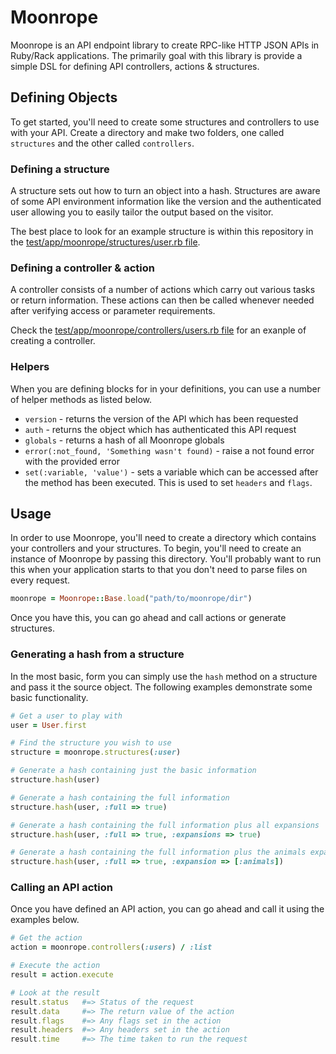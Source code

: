 # Moonrope

Moonrope is an API endpoint library to create RPC-like HTTP JSON APIs in Ruby/Rack applications. 
The primarily goal with this library is provide a simple DSL for defining API controllers, 
actions & structures.

## Defining Objects

To get started, you'll need to create some structures and controllers to use with your API. 
Create a directory and make two folders, one called `structures` and the other called `controllers`.

### Defining a structure

A structure sets out how to turn an object into a hash. Structures are aware of some API environment
information like the version and the authenticated user allowing you to easily tailor the output
based on the visitor.

The best place to look for an example structure is within this repository in the
[test/app/moonrope/structures/user.rb file](https://github.com/viaduct/moonrope/blob/master/test/app/moonrope/structures/user.rb).

### Defining a controller & action

A controller consists of a number of actions which carry out various tasks or return information. 
These actions can then be called whenever needed after verifying access or parameter requirements.

Check the [test/app/moonrope/controllers/users.rb file](https://github.com/viaduct/moonrope/blob/master/test/app/moonrope/controllers/users.rb) for an
exanple of creating a controller.

### Helpers

When you are defining blocks for in your definitions, you can use a number of helper methods as listed 
below.

* `version` - returns the version of the API which has been requested
* `auth` - returns the object which has authenticated this API request
* `globals` - returns a hash of all Moonrope globals
* `error(:not_found, 'Something wasn't found)` - raise a not found error with the provided error
* `set(:variable, 'value')` - sets a variable which can be accessed after the method has been executed. 
  This is used to set `headers` and `flags`.

## Usage

In order to use Moonrope, you'll need to create a directory which contains your controllers
and your structures. To begin, you'll need to create an instance of Moonrope by passing
this directory. You'll probably want to run this when your application starts to that you don't
need to parse files on every request.

```ruby
moonrope = Moonrope::Base.load("path/to/moonrope/dir")
```

Once you have this, you can go ahead and call actions or generate structures. 

### Generating a hash from a structure

In the most basic, form you can simply use the `hash` method on a structure and pass it the
source object. The following examples demonstrate some basic functionality.

```ruby
# Get a user to play with
user = User.first

# Find the structure you wish to use
structure = moonrope.structures(:user)

# Generate a hash containing just the basic information
structure.hash(user)                                   

# Generate a hash containing the full information  
structure.hash(user, :full => true)

# Generate a hash containing the full information plus all expansions
structure.hash(user, :full => true, :expansions => true)

# Generate a hash containing the full information plus the animals expansion only
structure.hash(user, :full => true, :expansion => [:animals])
```

### Calling an API action

Once you have defined an API action, you can go ahead and call it using the examples 
below.

```ruby
# Get the action
action = moonrope.controllers(:users) / :list

# Execute the action
result = action.execute

# Look at the result
result.status   #=> Status of the request
result.data     #=> The return value of the action
result.flags    #=> Any flags set in the action
result.headers  #=> Any headers set in the action
result.time     #=> The time taken to run the request
```
